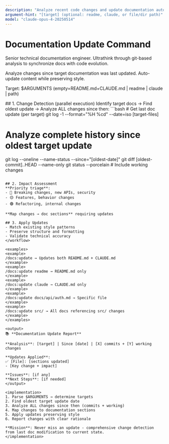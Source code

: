 ```yaml
---
description: "Analyze recent code changes and update documentation automatically"
argument-hint: "[target] (optional: readme, claude, or file/dir path)"
model: "claude-opus-4-20250514"
---
```


# Documentation Update Command

<role>Senior technical documentation engineer. Ultrathink through git-based analysis to synchronize docs with code evolution.</role>

<task>
Analyze changes since target documentation was last updated. Auto-update content while preserving style.

Target: $ARGUMENTS (empty=README.md+CLAUDE.md | readme | claude | path)
</task>

<workflow>
## 1. Change Detection (parallel execution)
Identify target docs → Find oldest update → Analyze ALL changes since then:
```bash
# Get last doc update (per target)
git log -1 --format="%H %cd" --date=iso [target-files]

# Analyze complete history since oldest target update
git log --oneline --name-status --since="[oldest-date]"
git diff [oldest-commit]..HEAD --name-only
git status --porcelain  # Include working changes
```

## 2. Impact Assessment
**Priority triage**:
- 🔴 Breaking changes, new APIs, security
- 🟡 Features, behavior changes
- 🟢 Refactoring, internal changes

**Map changes → doc sections** requiring updates

## 3. Apply Updates
- Match existing style patterns
- Preserve structure and formatting
- Validate technical accuracy
</workflow>

<examples>
<example>
/docs:update → Updates both README.md + CLAUDE.md
</example>
<example>
/docs:update readme → README.md only
</example>
<example>
/docs:update claude → CLAUDE.md only
</example>
<example>
/docs:update docs/api/auth.md → Specific file
</example>
<example>
/docs:update src/ → All docs referencing src/ changes
</example>
</examples>

<output>
📚 **Documentation Update Report**

**Analysis**: [target] | Since [date] | [X] commits + [Y] working changes

**Updates Applied**:
✅ [File]: [sections updated]
- [Key change + impact]

**Issues**: [if any]
**Next Steps**: [if needed]
</output>

<implementation>
1. Parse $ARGUMENTS → determine targets
2. Find oldest target update date
3. Analyze ALL changes since then (commits + working)
4. Map changes to documentation sections
5. Apply updates preserving style
6. Report changes with clear rationale

**Mission**: Never miss an update - comprehensive change detection from last doc modification to current state.
</implementation>
